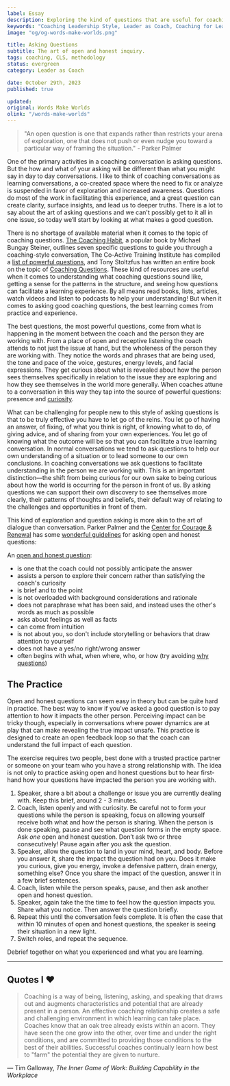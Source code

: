```yaml
---
label: Essay
description: Exploring the kind of questions that are useful for coaching conversations.
keywords: "Coaching Leadership Style, Leader as Coach, Coaching for Leaders, Manager as Coach"
image: "og/og-words-make-worlds.png"

title: Asking Questions
subtitle: The art of open and honest inquiry.
tags: coaching, CLS, methodology
status: evergreen
category: Leader as Coach

date: October 29th, 2023
published: true

updated:
original: Words Make Worlds
olink: "/words-make-worlds"
---
```


> "An open question is one that expands rather than restricts your arena of exploration, one that does not push or even nudge you toward a particular way of framing the situation." - Parker Palmer

One of the primary activities in a coaching conversation is asking questions. But the how and what of your asking will be different than what you might say in day to day conversations. I like to think of coaching conversations as learning conversations, a co-created space where the need to fix or analyze is suspended in favor of exploration and increased awareness. Questions do most of the work in facilitating this experience, and a great question can create clarity, surface insights, and lead us to deeper truths. There is a lot to say about the art of asking questions and we can't possibly get to it all in one issue, so today we’ll start by looking at what makes a good question.

There is no shortage of available material when it comes to the topic of coaching questions. [The Coaching Habit](https://bookshop.org/p/books/the-coaching-habit-say-less-ask-more-change-the-way-you-lead-forever-michael-bungay-stanier/17315881?ean=9780978440749), a popular book by Michael Bungay Steiner, outlines seven specific questions to guide you through a coaching-style conversation, The Co-Active Training Institute has compiled a [list of powerful questions](https://cocoachingcircles.com/wp-content/uploads/2019/01/31-Powerful-Questions.pdf), and Tony Stoltzfus has written an entire book on the topic of [Coaching Questions](https://www.amazon.com/Coaching-Questions-Coachs-Powerful-Asking-ebook/dp/B00GR7AX1G/ref=tmm_kin_swatch_0?_encoding=UTF8&qid=1698519710&sr=8-1). These kind of resources are useful when it comes to understanding what coaching questions sound like, getting a sense for the patterns in the structure, and seeing how questions can facilitate a learning experience. By all means read books, lists, articles, watch videos and listen to podcasts to help your understanding! But when it comes to asking good coaching questions, the best learning comes from practice and experience.

The best questions, the most powerful questions, come from what is happening in the moment between the coach and the person they are working with. From a place of open and receptive listening the coach attends to not just the issue at hand, but the wholeness of the person they are working with. They notice the words and phrases that are being used, the tone and pace of the voice, gestures, energy levels, and facial expressions. They get curious about what is revealed about how the person sees themselves specifically in relation to the issue they are exploring and how they see themselves in the world more generally. When coaches attune to a conversation in this way they tap into the source of powerful questions: presence and [curiosity](/writing/essays/curiosity).

What can be challenging for people new to this style of asking questions is that to be truly effective you have to let go of the reins. You let go of having an answer, of fixing, of what you think is right, of knowing what to do, of giving advice, and of sharing from your own experiences. You let go of knowing what the outcome will be so that you can facilitate a true learning conversation. In normal conversations we tend to ask questions to help our own understanding of a situation or to lead someone to our own conclusions. In coaching conversations we ask questions to facilitate understanding in the person we are working with. This is an important distinction&mdash;the shift from being curious for our own sake to being curious about how the world is occurring for the person in front of us. By asking questions we can support their own discovery to see themselves more clearly, their patterns of thoughts and beliefs, their default way of relating to the challenges and opportunities in front of them.

This kind of exploration and question asking is more akin to the art of dialogue than conversation. Parker Palmer and the [Center for Courage & Renewal](https://couragerenewal.org) has some [wonderful guidelines](https://couragerenewal.org/library/honest-and-open-questions-as-a-spiritual-practice/) for asking open and honest questions:

An [open and honest question](https://couragerenewal.org/foundations-participant-portfolio-3/wp-content/uploads/sites/11/2022/08/22-08-18-Open-Honest-Questions-.pdf):

- is one that the coach could not possibly anticipate the answer
- assists a person to explore their concern rather than satisfying the coach's curiosity
- is brief and to the point
- is not overloaded with background considerations and rationale
- does not paraphrase what has been said, and instead uses the other's words as much as possible
- asks about feelings as well as facts
- can come from intuition
- is not about you, so don't include storytelling or behaviors that draw attention to yourself
- does not have a yes/no right/wrong answer
- often begins with what, when where, who, or how (try avoiding [why questions](https://medium.com/method-matter/the-paradox-of-why-77ee8a3b9cc3))


## The Practice
Open and honest questions can seem easy in theory but can be quite hard in practice. The best way to know if you’ve asked a good question is to pay attention to how it impacts the other person. Perceiving impact can be tricky though, especially in conversations where power dynamics are at play that can make revealing the true impact unsafe. This practice is designed to create an open feedback loop so that the coach can understand the full impact of each question.

The exercise requires two people, best done with a trusted practice partner or someone on your team who you have a strong relationship with. The idea is not only to practice asking open and honest questions but to hear first-hand how your questions have impacted the person you are working with.

1. Speaker, share a bit about a challenge or issue you are currently dealing with. Keep this brief, around 2 - 3 minutes.
2. Coach, listen openly and with curiosity. Be careful not to form your questions while the person is speaking, focus on allowing yourself receive both what and how the person is sharing. When the person is done speaking, pause and see what question forms in the empty space. Ask _one_ open and honest question. Don’t ask two or three consecutively! Pause again after you ask the question.
3. Speaker, allow the question to land in your mind, heart, and body. Before you answer it, share the impact the question had on you. Does it make you curious, give you energy, invoke a defensive pattern, drain energy, something else? Once you share the impact of the question, answer it in a few brief sentences.
4. Coach, listen while the person speaks, pause, and then ask another open and honest question.
5. Speaker, again take the the time to feel how the question impacts you. Share what you notice. Then answer the question briefly.
6. Repeat this until the conversation feels complete. It is often the case that within 10 minutes of open and honest questions, the speaker is seeing their situation in a new light.
7. Switch roles, and repeat the sequence.

Debrief together on what you experienced and what you are learning.

---

## Quotes I ❤️
> Coaching is a way of being, listening, asking, and speaking that draws out and augments characteristics and potential that are already present in a person. An effective coaching relationship creates a safe and challenging environment in which learning can take place. Coaches know that an oak tree already exists within an acorn. They have seen the one grow into the other, over time and under the right conditions, and are committed to providing those conditions to the best of their abilities. Successful coaches continually learn how best to "farm" the potential they are given to nurture.

&mdash; Tim Galloway, _The Inner Game of Work: Building Capability in the Workplace_
